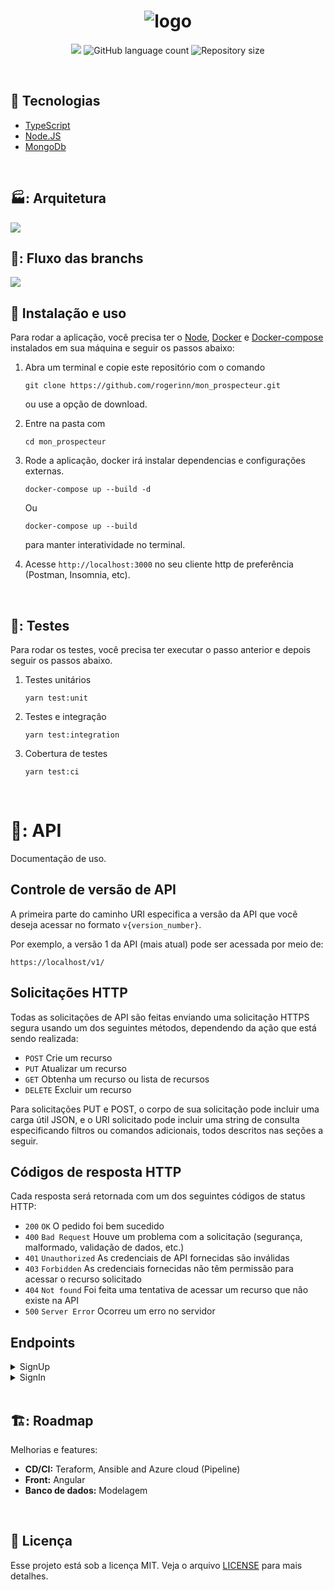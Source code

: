 <h1 align="center">
  <img src="https://www.monprospecteur.com/wp-content/uploads/2017/09/MonProspecteur_Logo-01-1.png" alt="logo" >

</h1>

<p align="center">
  <img src="https://img.shields.io/github/repo-size/rogerinn/mon_prospecteur?style=social">
  <img alt="GitHub language count" src="https://img.shields.io/github/languages/count/rogerinn/mon_prospecteur?style=social">
  <img alt="Repository size" src="https://img.shields.io/github/issues-pr/rogerinn/mon_prospecteur?style=social">
</p>

<br>

## :rocket: Tecnologias

- [TypeScript](https://www.typescriptlang.org/docs/)
- [Node.JS](https://nodejs.org/en/)
- [MongoDb](https://docs.mongodb.com/)

<br>

## 🏭: Arquitetura

<img src="public/arch.png">

<br>

## 💾: Fluxo das branchs

<img src="https://lh3.googleusercontent.com/proxy/YtrSpiLLsW1zIzHah6uowCBfqAaYVfJ96cC3y6BDxwSaDg3IUbNIHg0mgOQ-cVNe7o3dmBEqmeyk8-O1QeTIxsW5jogS1V40tq1_lIxfqJhMQ21FgdRFvoqB9xbhz3Sr3g">

<br>


## :wrench: Instalação e uso

Para rodar a aplicação, você precisa ter o [Node](https://nodejs.org/en/), [Docker](https://docs.docker.com/get-docker/) e [Docker-compose](https://docs.docker.com/compose/install/) instalados em sua máquina e seguir os passos abaixo:

1) Abra um terminal e copie este repositório com o comando
    ```
    git clone https://github.com/rogerinn/mon_prospecteur.git
    ```
    ou use a opção de download.

2) Entre na pasta com
    ```
    cd mon_prospecteur
    ```

3) Rode a aplicação, docker irá instalar dependencias e configurações externas.
    ```
    docker-compose up --build -d
    ```
    Ou 
    ```
    docker-compose up --build
    ```
    para manter interatividade no terminal.
    
4) Acesse ```http://localhost:3000``` no seu cliente http de preferência (Postman, Insomnia, etc).

<br>

## 🔧: Testes

Para rodar os testes, você precisa ter executar o passo anterior e depois seguir os passos abaixo.

1) Testes unitários 
    ```
    yarn test:unit
    ```
2) Testes e integração
    ```
    yarn test:integration
    ```

3) Cobertura de testes
    ```
    yarn test:ci
    ```

<br>

# 📑: API
Documentação de uso.

## Controle de versão de API
A primeira parte do caminho URI especifica a versão da API que você deseja acessar no formato `v{version_number}`. 

Por exemplo, a versão 1 da API (mais atual) pode ser acessada por meio de:

```no-highlight
https://localhost/v1/
```

## Solicitações HTTP
Todas as solicitações de API são feitas enviando uma solicitação HTTPS segura usando um dos seguintes métodos, dependendo da ação que está sendo realizada:

* `POST` Crie um recurso
* `PUT` Atualizar um recurso
* `GET` Obtenha um recurso ou lista de recursos
* `DELETE` Excluir um recurso

Para solicitações PUT e POST, o corpo de sua solicitação pode incluir uma carga útil JSON, e o URI solicitado pode incluir uma string de consulta especificando filtros ou comandos adicionais, todos descritos nas seções a seguir.

## Códigos de resposta HTTP
Cada resposta será retornada com um dos seguintes códigos de status HTTP:

* `200` `OK` O pedido foi bem sucedido
* `400` `Bad Request` Houve um problema com a solicitação (segurança, malformado, validação de dados, etc.)
* `401` `Unauthorized` As credenciais de API fornecidas são inválidas
* `403` `Forbidden` As credenciais fornecidas não têm permissão para acessar o recurso solicitado
* `404` `Not found` Foi feita uma tentativa de acessar um recurso que não existe na API
* `500` `Server Error` Ocorreu um erro no servidor

## Endpoints
<details><summary>SignUp</summary>
<p>
- **[<code>POST</code> Accounts list](/accounts/GET_list.md)**
</p>
</details>

<details><summary>SignIn</summary>
<p>
- **[<code>POST</code> Create Service](/services/POST_create.md)**
</p>
</details>

[Accounts]: /accounts/
[Services]: /services/
[Channel Types]: /channel-types
[Service Channels]: /service_channels
[Contacts]: /contacts
[Contact Channels]: /contact_channels
[Messages]: /messages
[Contact Custom Fields]: /contact_custom_fields
[Labels]: /labels
[Templates]: /templates
[Automations]: /automations
[Error Codes]: /error_codes.md

<br>

## 🏗️: Roadmap

Melhorias e features:

- **CD/CI:** Teraform, Ansible and Azure cloud (Pipeline)
- **Front:** Angular
- **Banco de dados:** Modelagem

<br>

## :memo: Licença

Esse projeto está sob a licença MIT. Veja o arquivo [LICENSE](/LICENSE) para mais detalhes.
